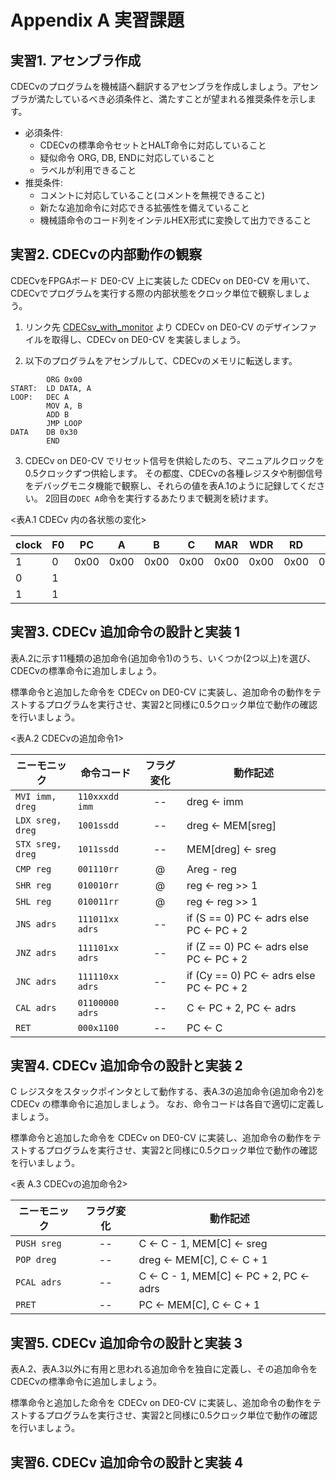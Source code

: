 # Appendix A 実習課題

## 実習1. アセンブラ作成

CDECvのプログラムを機械語へ翻訳するアセンブラを作成しましょう。アセンブラが満たしているべき必須条件と、満たすことが望まれる推奨条件を示します。
  - 必須条件:
    - CDECvの標準命令セットとHALT命令に対応していること
    - 疑似命令 ORG, DB, ENDに対応していること
    - ラベルが利用できること
  - 推奨条件:
    - コメントに対応していること(コメントを無視できること)
    - 新たな追加命令に対応できる拡張性を備えていること
    - 機械語命令のコード列をインテルHEX形式に変換して出力できること

## 実習2. CDECvの内部動作の観察
CDECvをFPGAボード DE0-CV 上に実装した CDECv on DE0-CV を用いて、CDECvでプログラムを実行する際の内部状態をクロック単位で観察しましょう。

1. リンク先 [CDECsv_with_monitor](https://github.com/rikitoro/CDECsv_with_monitor) より CDECv on DE0-CV のデザインファイルを取得し、CDECv on DE0-CV を実装しましょう。

2. 以下のプログラムをアセンブルして、CDECvのメモリに転送します。

````
        ORG 0x00
START:  LD DATA, A
LOOP:   DEC A
        MOV A, B
        ADD B
        JMP LOOP
DATA    DB 0x30
        END
````

3. CDECv on DE0-CV でリセット信号を供給したのち、マニュアルクロックを0.5クロックずつ供給します。
その都度、CDECvの各種レジスタや制御信号をデバッグモニタ機能で観察し、それらの値を表A.1のように記録してください。
2回目の`DEC A`命令を実行するあたりまで観測を続けます。

<表A.1 CDECv 内の各状態の変化>

|clock|F0|PC|A|B|C|MAR|WDR|RD|I|T|R|Xbus|xsrc|xdst|aluop|Rwe|FLGwe|MEMwe|
|-|-|-|-|-|-|-|-|-|-|-|-|-|-|-|-|-|-|-|
|1|0|0x00|0x00|0x00|0x00|0x00|0x00|0x00|0x00|0x00|0x00|0x00|000|000|0000|0|0|0|
|0|1||||||||||||||||||
|1|1||||||||||||||||||


## 実習3. CDECv 追加命令の設計と実装 1

表A.2に示す11種類の追加命令(追加命令1)のうち、いくつか(2つ以上)を選び、CDECvの標準命令に追加しましょう。

標準命令と追加した命令を CDECv on DE0-CV に実装し、追加命令の動作をテストするプログラムを実行させ、実習2と同様に0.5クロック単位で動作の確認を行いましょう。

<表A.2 CDECvの追加命令1>

| ニーモニック   | 命令コード    | フラグ変化 | 動作記述         |
|----------------|---------------|:----:|------------------------|
|`MVI imm, dreg` |`110xxxdd imm` |  --  | dreg <- imm            |
|`LDX sreg, dreg`|`1001ssdd`     |  --  | dreg <- MEM[sreg]      |
|`STX sreg, dreg`|`1011ssdd`     |  --  | MEM[dreg] <- sreg      |
|`CMP reg`       |`001110rr`     |  @   | Areg - reg             |
|`SHR reg`       |`010010rr`     |  @   | reg <- reg >> 1        |
|`SHL reg`       |`010011rr`     |  @   | reg <- reg >> 1        |
|`JNS adrs`      |`111011xx adrs`|  --  | if (S == 0) PC <- adrs else PC <- PC + 2 |
|`JNZ adrs`      |`111101xx adrs`|  --  | if (Z == 0) PC <- adrs else PC <- PC + 2 |
|`JNC adrs`      |`111110xx adrs`|  --  | if (Cy == 0) PC <- adrs else PC <- PC + 2 |
|`CAL adrs`      |`01100000 adrs`|  --  | C <- PC + 2, PC <- adrs|
|`RET`           |`000x1100`     |  --  | PC <- C                |


## 実習4. CDECv 追加命令の設計と実装 2

C レジスタをスタックポインタとして動作する、表A.3の追加命令(追加命令2)を CDECv の標準命令に追加しましょう。
なお、命令コードは各自で適切に定義しましょう。

標準命令と追加した命令を CDECv on DE0-CV に実装し、追加命令の動作をテストするプログラムを実行させ、実習2と同様に0.5クロック単位で動作の確認を行いましょう。

<表 A.3 CDECvの追加命令2>

| ニーモニック   | フラグ変化 | 動作記述         |
|----------------|:----:|------------------------|
|`PUSH sreg`     |  --  | C <- C - 1, MEM[C] <- sreg |
|`POP dreg`      |  --  | dreg <- MEM[C], C <- C + 1 |
|`PCAL adrs`     |  --  | C <- C - 1, MEM[C] <- PC + 2, PC <- adrs |
|`PRET`          |  --  | PC <- MEM[C], C <- C + 1   |


## 実習5. CDECv 追加命令の設計と実装 3

表A.2、表A.3以外に有用と思われる追加命令を独自に定義し、その追加命令をCDECvの標準命令に追加しましょう。

標準命令と追加した命令を CDECv on DE0-CV に実装し、追加命令の動作をテストするプログラムを実行させ、実習2と同様に0.5クロック単位で動作の確認を行いましょう。


## 実習6. CDECv 追加命令の設計と実装 4
